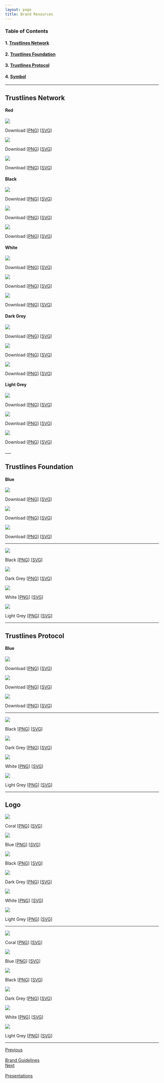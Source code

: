 ```yaml
---
layout: page
title: Brand Resources
---
```


### Table of Contents

#### 1. [Trustlines Network](#trustlines-network)

#### 2. [Trustlines Foundation](#trustlines-foundation)

#### 3. [Trustlines Protocol](#trustlines-protocol)

#### 4. [Symbol](#symbol)

___

## Trustlines Network

#### Red

<div class="row">
	<div class="6u 12u$(medium)">
		<p class="brand_images_hori"><img src="../../assets/images/brand/Network/PNG/trustlines-network-name-logo-red.png"/></p>
		<p class="brand_links">Download [<a href="../../assets/images/brand/Network/PNG/trustlines-network-name-logo-red.png">PNG</a>]&nbsp;[<a href="../../assets/images/brand/network/svg/trustlines-network-name-logo-red.svg">SVG</a>]</p>
	</div>
	<div class="6u 12u$(medium)">
		<p class="brand_images_hori"><img src="../../assets/images/brand/Network/PNG/trustlines-network-logo-red.png"/></p>
		<p class="brand_links">Download [<a href="../../assets/images/brand/Network/PNG/trustlines-network-logo-red.png">PNG</a>]&nbsp;[<a href="../../assets/images/brand/network/svg/trustlines-network-logo-red.svg">SVG</a>]</p>
	</div>
</div>

<div class="row">
	<div class="6u 12u$(medium)">
		<p class="brand_images"><img src="../../assets/images/brand/Network/PNG/trustlines-network-logo-center-red.png"/></p>
		<p class="brand_links">Download [<a href="../../assets/images/brand/Network/PNG/trustlines-network-logo-center-red.png">PNG</a>]&nbsp;[<a href="../../assets/images/brand/network/svg/trustlines-network-logo-center-red.svg">SVG</a>]</p>
	</div>
</div>

#### Black

<div class="row">
	<div class="6u 12u$(medium)">
		<p class="brand_images_hori"><img src="../../assets/images/brand/Network/PNG/trustlines-network-name-logo-black.png"/></p>
		<p class="brand_links">Download [<a href="../../assets/images/brand/Network/PNG/trustlines-network-name-logo-black.png">PNG</a>]&nbsp;[<a href="../../assets/images/brand/network/svg/trustlines-network-name-logo-black.svg">SVG</a>]</p>
	</div>
	<div class="6u 12u$(medium)">
		<p class="brand_images_hori"><img src="../../assets/images/brand/Network/PNG/trustlines-network-logo-black.png"/></p>
		<p class="brand_links">Download [<a href="../../assets/images/brand/Network/PNG/trustlines-network-logo-black.png">PNG</a>]&nbsp;[<a href="../../assets/images/brand/network/svg/trustlines-network-logo-black.svg">SVG</a>]</p>
	</div>
</div>

<div class="row">
	<div class="6u 12u$(medium)">
		<p class="brand_images"><img src="../../assets/images/brand/Network/PNG/trustlines-network-logo-center-black.png"/></p>
		<p class="brand_links">Download [<a href="../../assets/images/brand/Network/PNG/trustlines-network-logo-center-black.png">PNG</a>]&nbsp;[<a href="../../assets/images/brand/network/svg/trustlines-network-logo-center-black.svg">SVG</a>]</p>
	</div>
</div>

#### White

<div class="row">
	<div class="6u 12u$(medium)">
		<p class="brand_images_hori brand_images_light"><img src="../../assets/images/brand/Network/PNG/trustlines-network-name-logo-white.png"/></p>
		<p class="brand_links">Download [<a href="../../assets/images/brand/Network/PNG/trustlines-network-name-logo-white.png">PNG</a>]&nbsp;[<a href="../../assets/images/brand/network/svg/trustlines-network-name-logo-white.svg">SVG</a>]</p>
	</div>
	<div class="6u 12u$(medium)">
		<p class="brand_images_hori brand_images_light"><img src="../../assets/images/brand/Network/PNG/trustlines-network-logo-white.png"/></p>
		<p class="brand_links">Download [<a href="../../assets/images/brand/Network/PNG/trustlines-network-logo-white.png">PNG</a>]&nbsp;[<a href="../../assets/images/brand/network/svg/trustlines-network-logo-white.svg">SVG</a>]</p>
	</div>
</div>

<div class="row">
	<div class="6u 12u$(medium)">
		<p class="brand_images brand_images_light"><img src="../../assets/images/brand/Network/PNG/trustlines-network-logo-center-white.png"/></p>
		<p class="brand_links">Download [<a href="../../assets/images/brand/Network/PNG/trustlines-network-logo-center-white.png">PNG</a>]&nbsp;[<a href="../../assets/images/brand/network/svg/trustlines-network-logo-center-white.svg">SVG</a>]</p>
	</div>
</div>

#### Dark Grey

<div class="row">
	<div class="6u 12u$(medium)">
		<p class="brand_images_hori"><img src="../../assets/images/brand/Network/PNG/trustlines-network-name-logo-dark-grey.png"/></p>
		<p class="brand_links">Download [<a href="../../assets/images/brand/Network/PNG/trustlines-network-name-logo-dark-grey.png">PNG</a>]&nbsp;[<a href="../../assets/images/brand/network/svg/trustlines-network-name-logo-dark-grey.svg">SVG</a>]</p>
	</div>
	<div class="6u 12u$(medium)">
		<p class="brand_images_hori"><img src="../../assets/images/brand/Network/PNG/trustlines-network-logo-dark-grey.png"/></p>
		<p class="brand_links">Download [<a href="../../assets/images/brand/Network/PNG/trustlines-network-logo-dark-grey.png">PNG</a>]&nbsp;[<a href="../../assets/images/brand/network/svg/trustlines-network-logo-dark-grey.svg">SVG</a>]</p>
	</div>
</div>

<div class="row">
	<div class="6u 12u$(medium)">
		<p class="brand_images"><img src="../../assets/images/brand/Network/PNG/trustlines-network-logo-center-dark-grey.png"/></p>
		<p class="brand_links">Download [<a href="../../assets/images/brand/Network/PNG/trustlines-network-logo-center-dark-grey.png">PNG</a>]&nbsp;[<a href="../../assets/images/brand/network/svg/trustlines-network-logo-center-dark-grey.svg">SVG</a>]</p>
	</div>
</div>

#### Light Grey

<div class="row">
	<div class="6u 12u$(medium)">
		<p class="brand_images_hori brand_images_light"><img src="../../assets/images/brand/Network/PNG/trustlines-network-name-logo-light-grey.png"/></p>
		<p class="brand_links">Download [<a href="../../assets/images/brand/Network/PNG/trustlines-network-name-logo-light-grey.png">PNG</a>]&nbsp;[<a href="../../assets/images/brand/network/svg/trustlines-network-name-logo-light-grey.svg">SVG</a>]</p>
	</div>
	<div class="6u 12u$(medium)">
		<p class="brand_images_hori brand_images_light"><img src="../../assets/images/brand/Network/PNG/trustlines-network-logo-light-grey.png"/></p>
		<p class="brand_links">Download [<a href="../../assets/images/brand/Network/PNG/trustlines-network-logo-light-grey.png">PNG</a>]&nbsp;[<a href="../../assets/images/brand/network/svg/trustlines-network-logo-light-grey.svg">SVG</a>]</p>
	</div>
</div>

<div class="row">
	<div class="6u 12u$(medium)">
		<p class="brand_images brand_images_light"><img src="../../assets/images/brand/Network/PNG/trustlines-network-logo-center-light-grey.png"/></p>
		<p class="brand_links">Download [<a href="../../assets/images/brand/Network/PNG/trustlines-network-logo-center-light-grey.png">PNG</a>]&nbsp;[<a href="../../assets/images/brand/network/svg/trustlines-network-logo-center-light-grey.svg">SVG</a>]</p>
	</div>
</div>
___

## Trustlines Foundation

#### Blue

<div class="row">
	<div class="6u 12u$(medium)">
		<p class="brand_images_hori"><img src="../../assets/images/brand/Foundation/PNG/trustlines-foundation-name-logo-blue.png"/></p>
		<p class="brand_links">Download [<a href="../../assets/images/brand/Foundation/PNG/trustlines-foundation-name-logo-blue.png">PNG</a>]&nbsp;[<a href="../../assets/images/brand/Foundation/svg/trustlines-foundation-name-logo-blue.svg">SVG</a>]</p>
	</div>
	<div class="6u 12u$(medium)">
		<p class="brand_images_hori"><img src="../../assets/images/brand/Foundation/PNG/trustlines-foundation-logo-blue.png"/></p>
		<p class="brand_links">Download [<a href="../../assets/images/brand/Foundation/PNG/trustlines-foundation-logo-blue.png">PNG</a>]&nbsp;[<a href="../../assets/images/brand/Foundation/svg/trustlines-foundation-logo-blue.svg">SVG</a>]</p>
	</div>
</div>

<div class="row">
	<div class="6u 12u$(medium)">
		<p class="brand_images"><img src="../../assets/images/brand/Foundation/PNG/trustlines-foundation-logo-center-blue.png"/></p>
		<p class="brand_links">Download [<a href="../../assets/images/brand/Foundation/PNG/trustlines-foundation-logo-center-blue.png">PNG</a>]&nbsp;[<a href="../../assets/images/brand/Foundation/svg/trustlines-foundation-logo-center-blue.svg">SVG</a>]</p>
	</div>
</div>

___

<div class="row">
	<div class="6u 12u$(medium)">
		<p class="brand_images_hori"><img src="../../assets/images/brand/Foundation/PNG/trustlines-foundation-name-logo-black.png"/></p>
		<p class="brand_links">Black [<a href="../../assets/images/brand/Foundation/PNG/trustlines-foundation-name-logo-black.png">PNG</a>]&nbsp;[<a href="../../assets/images/brand/Foundation/SVG/trustlines-foundation-name-logo-black.svg">SVG</a>]</p>
	</div>
    <div class="6u 12u$(medium)">
		<p class="brand_images_hori"><img src="../../assets/images/brand/Foundation/PNG/trustlines-foundation-name-logo-dark-grey.png"/></p>
		<p class="brand_links">Dark Grey [<a href="../../assets/images/brand/Foundation/PNG/trustlines-foundation-name-logo-dark-grey.png">PNG</a>]&nbsp;[<a href="../../assets/images/brand/Foundation/SVG/trustlines-foundation-name-logo-dark-grey.svg">SVG</a>]</p>
	</div>
</div>

<div class="row">
	<div class="6u 12u$(medium)">
		<p class="brand_images_hori brand_images_light"><img src="../../assets/images/brand/Foundation/PNG/trustlines-foundation-name-logo-white.png"/></p>
		<p class="brand_links">White [<a href="../../assets/images/brand/Foundation/PNG/trustlines-foundation-name-logo-white.png">PNG</a>]&nbsp;[<a href="../../assets/images/brand/Foundation/SVG/trustlines-foundation-name-logo-white.svg">SVG</a>]</p>
	</div>
    <div class="6u 12u$(medium)">
		<p class="brand_images_hori brand_images_light"><img src="../../assets/images/brand/Foundation/PNG/trustlines-foundation-name-logo-light-grey.png"/></p>
		<p class="brand_links">Light Grey [<a href="../../assets/images/brand/Foundation/PNG/trustlines-foundation-name-logo-light-grey.png">PNG</a>]&nbsp;[<a href="../../assets/images/brand/Foundation/SVG/trustlines-foundation-name-logo-light-grey.svg">SVG</a>]</p>
	</div>
</div>

___

## Trustlines Protocol

#### Blue

<div class="row">
	<div class="6u 12u$(medium)">
		<p class="brand_images_hori"><img src="../../assets/images/brand/Protocol/PNG/trustlines-protocol-name-logo-blue.png"/></p>
		<p class="brand_links">Download [<a href="../../assets/images/brand/Protocol/PNG/trustlines-protocol-name-logo-blue.png">PNG</a>]&nbsp;[<a href="../../assets/images/brand/Protocol/svg/trustlines-protocol-name-logo-blue.svg">SVG</a>]</p>
	</div>
	<div class="6u 12u$(medium)">
		<p class="brand_images_hori"><img src="../../assets/images/brand/Protocol/PNG/trustlines-protocol-logo-blue.png"/></p>
		<p class="brand_links">Download [<a href="../../assets/images/brand/Protocol/PNG/trustlines-protocol-logo-blue.png">PNG</a>]&nbsp;[<a href="../../assets/images/brand/Protocol/svg/trustlines-protocol-logo-blue.svg">SVG</a>]</p>
	</div>
</div>

<div class="row">
	<div class="6u 12u$(medium)">
		<p class="brand_images"><img src="../../assets/images/brand/Protocol/PNG/trustlines-protocol-logo-center-blue.png"/></p>
		<p class="brand_links">Download [<a href="../../assets/images/brand/Protocol/PNG/trustlines-protocol-logo-center-blue.png">PNG</a>]&nbsp;[<a href="../../assets/images/brand/Protocol/svg/trustlines-protocol-logo-center-blue.svg">SVG</a>]</p>
	</div>
</div>

___

<div class="row">
	<div class="6u 12u$(medium)">
		<p class="brand_images_hori"><img src="../../assets/images/brand/Protocol/PNG/trustlines-protocol-name-logo-black.png"/></p>
		<p class="brand_links">Black [<a href="../../assets/images/brand/Protocol/PNG/trustlines-protocol-name-logo-black.png">PNG</a>]&nbsp;[<a href="../../assets/images/brand/Protocol/SVG/trustlines-protocol-name-logo-black.svg">SVG</a>]</p>
	</div>
    <div class="6u 12u$(medium)">
		<p class="brand_images_hori"><img src="../../assets/images/brand/Protocol/PNG/trustlines-protocol-name-logo-dark-grey.png"/></p>
		<p class="brand_links">Dark Grey [<a href="../../assets/images/brand/Protocol/PNG/trustlines-protocol-name-logo-dark-grey.png">PNG</a>]&nbsp;[<a href="../../assets/images/brand/Protocol/SVG/trustlines-protocol-name-logo-dark-grey.svg">SVG</a>]</p>
	</div>
</div>

<div class="row">
	<div class="6u 12u$(medium)">
		<p class="brand_images_hori brand_images_light"><img src="../../assets/images/brand/Protocol/PNG/trustlines-protocol-name-logo-white.png"/></p>
		<p class="brand_links"> White [<a href="../../assets/images/brand/Protocol/PNG/trustlines-protocol-name-logo-white.png">PNG</a>]&nbsp;[<a href="../../assets/images/brand/Protocol/SVG/trustlines-protocol-name-logo-white.svg">SVG</a>]</p>
	</div>
    <div class="6u 12u$(medium)">
		<p class="brand_images_hori brand_images_light"><img src="../../assets/images/brand/Protocol/PNG/trustlines-protocol-name-logo-light-grey.png"/></p>
		<p class="brand_links">Light Grey [<a href="../../assets/images/brand/Protocol/PNG/trustlines-protocol-name-logo-light-grey.png">PNG</a>]&nbsp;[<a href="../../assets/images/brand/Protocol/SVG/trustlines-protocol-name-logo-light-grey.svg">SVG</a>]</p>
	</div>
</div>

___

## Logo

<div class="row">
	<div class="6u 12u$(medium)">
		<p class="brand_images"><img src="../../assets/images/brand/General/PNG/trustlines-mark-logo-red.png"/></p>
		<p class="brand_links">Coral [<a href="../../assets/images/brand/General/PNG/trustlines-mark-logo-red.png">PNG</a>]&nbsp;[<a href="../../assets/images/brand/General/SVG/trustlines-mark-logo-red.svg">SVG</a>]</p>
	</div>
  	<div class="6u 12u$(medium)">
		<p class="brand_images"><img src="../../assets/images/brand/General/PNG/trustlines-mark-logo-blue.png"/></p>
		<p class="brand_links">Blue [<a href="../../assets/images/brand/General/PNG/trustlines-mark-logo-blue.png">PNG</a>]&nbsp;[<a href="../../assets/images/brand/General/SVG/trustlines-mark-logo-blue.svg">SVG</a>]</p>
	</div>
</div>

<div class="row">
	<div class="6u 12u$(medium)">
		<p class="brand_images"><img src="../../assets/images/brand/General/PNG/trustlines-mark-logo-black.png"/></p>
		<p class="brand_links">Black [<a href="../../assets/images/brand/General/PNG/trustlines-mark-logo-black.png">PNG</a>]&nbsp;[<a href="../../assets/images/brand/General/SVG/trustlines-mark-logo-black.svg">SVG</a>]</p>
	</div>
  	<div class="6u 12u$(medium)">
		<p class="brand_images"><img src="../../assets/images/brand/General/PNG/trustlines-mark-logo-dark-grey.png"/></p>
		<p class="brand_links">Dark Grey [<a href="../../assets/images/brand/General/PNG/trustlines-mark-logo-dark-grey.png">PNG</a>]&nbsp;[<a href="../../assets/images/brand/General/SVG/trustlines-mark-logo-dark-grey.svg">SVG</a>]</p>
	</div>
</div>

<div class="row">
	<div class="6u 12u$(medium)">
		<p class="brand_images brand_images_light"><img src="../../assets/images/brand/General/PNG/trustlines-mark-logo-white.png"/></p>
		<p class="brand_links">White [<a href="../../assets/images/brand/General/PNG/trustlines-mark-logo-white.png">PNG</a>]&nbsp;[<a href="../../assets/images/brand/General/SVG/trustlines-mark-logo-white.svg">SVG</a>]</p>
	</div>
  	<div class="6u 12u$(medium)">
		<p class="brand_images brand_images_light"><img src="../../assets/images/brand/General/PNG/trustlines-mark-logo-light-grey.png"/></p>
		<p class="brand_links">Light Grey [<a href="../../assets/images/brand/General/PNG/trustlines-mark-logo-light-grey.png">PNG</a>]&nbsp;[<a href="../../assets/images/brand/General/SVG/trustlines-mark-logo-light-grey.svg">SVG</a>]</p>
	</div>
</div>

___

<div class="row">
	<div class="6u 12u$(medium)">
		<p class="brand_images_hori brand_images"><img src="../../assets/images/brand/General/PNG/trustlines-logo-red.png"/></p>
		<p class="brand_links">Coral [<a href="../../assets/images/brand/General/PNG/trustlines-logo-red.png">PNG</a>]&nbsp;[<a href="../../assets/images/brand/General/SVG/trustlines-logo-red.svg">SVG</a>]</p>
	</div>
  	<div class="6u 12u$(medium)">
		<p class="brand_images_hori brand_images"><img src="../../assets/images/brand/General/PNG/trustlines-logo-blue.png"/></p>
		<p class="brand_links">Blue [<a href="../../assets/images/brand/General/PNG/trustlines-logo-blue.png">PNG</a>]&nbsp;[<a href="../../assets/images/brand/General/SVG/trustlines-logo-blue.svg">SVG</a>]</p>
	</div>
</div>

<div class="row">
	<div class="6u 12u$(medium)">
		<p class="brand_images_hori brand_images"><img src="../../assets/images/brand/General/PNG/trustlines-logo-black.png"/></p>
		<p class="brand_links">Black [<a href="../../assets/images/brand/General/PNG/trustlines-logo-black.png">PNG</a>]&nbsp;[<a href="../../assets/images/brand/General/SVG/trustlines-logo-black.svg">SVG</a>]</p>
	</div>
  	<div class="6u 12u$(medium)">
		<p class="brand_images_hori brand_images"><img src="../../assets/images/brand/General/PNG/trustlines-logo-dark-grey.png"/></p>
		<p class="brand_links">Dark Grey [<a href="../../assets/images/brand/General/PNG/trustlines-logo-dark-grey.png">PNG</a>]&nbsp;[<a href="../../assets/images/brand/General/SVG/trustlines-logo-dark-grey.svg">SVG</a>]</p>
	</div>
</div>

<div class="row">
	<div class="6u 12u$(medium)">
		<p class="brand_images_hori brand_images brand_images_light"><img src="../../assets/images/brand/General/PNG/trustlines-logo-white.png"/></p>
		<p class="brand_links">White [<a href="../../assets/images/brand/General/PNG/trustlines-logo-white.png">PNG</a>]&nbsp;[<a href="../../assets/images/brand/General/SVG/trustlines-logo-white.svg">SVG</a>]</p>
	</div>
  	<div class="6u 12u$(medium)">
		<p class="brand_images_hori brand_images brand_images_light"><img src="../../assets/images/brand/General/PNG/trustlines-logo-light-grey.png"/></p>
		<p class="brand_links">Light Grey [<a href="../../assets/images/brand/General/PNG/trustlines-logo-light-grey.png">PNG</a>]&nbsp;[<a href="../../assets/images/brand/General/SVG/trustlines-logo-light-grey.svg">SVG</a>]</p>
	</div>
</div>

___

<div id="prev_next">
<div class="prev"><a href="brand_guidelines" class="prev_next_text">Previous</a></div>
<div class="prev"><a href="brand_guidelines" class="icon fas fa-arrow-left prev_next"></a><br></div>
<div class="prev"><a href="brand_guidelines" class="prev_next_text">Brand Guidelines</a></div>
</div>
<div id="prev_next">
<div><a href="../resources/presentations/presentation_slides" class="prev_next_text">Next</a></div>
<div><a href="../resources/presentations/presentation_slides" class="icon fas fa-arrow-right prev_next"></a><br></div>
<div><a href="../resources/presentations/presentation_slides" class="prev_next_text">Presentations</a></div>
</div>
